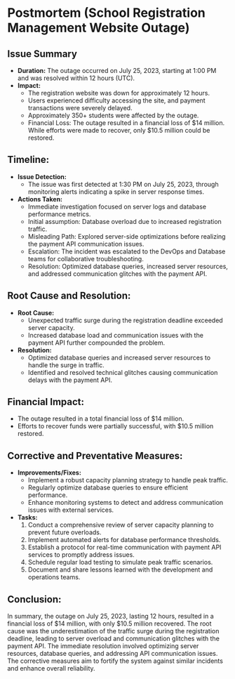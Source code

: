 # Postmortem (School Registration Management Website Outage)

## Issue Summary

- **Duration:** The outage occurred on July 25, 2023, starting at 1:00 PM and was resolved within 12 hours (UTC).
- **Impact:**
  - The registration website was down for approximately 12 hours.
  - Users experienced difficulty accessing the site, and payment transactions were severely delayed.
  - Approximately 350+ students were affected by the outage.
  - Financial Loss: The outage resulted in a financial loss of $14 million. While efforts were made to recover, only $10.5 million could be restored.

## Timeline:

- **Issue Detection:**
  - The issue was first detected at 1:30 PM on July 25, 2023, through monitoring alerts indicating a spike in server response times.
- **Actions Taken:**
  - Immediate investigation focused on server logs and database performance metrics.
  - Initial assumption: Database overload due to increased registration traffic.
  - Misleading Path: Explored server-side optimizations before realizing the payment API communication issues.
  - Escalation: The incident was escalated to the DevOps and Database teams for collaborative troubleshooting.
  - Resolution: Optimized database queries, increased server resources, and addressed communication glitches with the payment API.

## Root Cause and Resolution:

- **Root Cause:**
  - Unexpected traffic surge during the registration deadline exceeded server capacity.
  - Increased database load and communication issues with the payment API further compounded the problem.
- **Resolution:**
  - Optimized database queries and increased server resources to handle the surge in traffic.
  - Identified and resolved technical glitches causing communication delays with the payment API.

## Financial Impact:

- The outage resulted in a total financial loss of $14 million.
- Efforts to recover funds were partially successful, with $10.5 million restored.

## Corrective and Preventative Measures:

- **Improvements/Fixes:**
  - Implement a robust capacity planning strategy to handle peak traffic.
  - Regularly optimize database queries to ensure efficient performance.
  - Enhance monitoring systems to detect and address communication issues with external services.
- **Tasks:**
  1. Conduct a comprehensive review of server capacity planning to prevent future overloads.
  2. Implement automated alerts for database performance thresholds.
  3. Establish a protocol for real-time communication with payment API services to promptly address issues.
  4. Schedule regular load testing to simulate peak traffic scenarios.
  5. Document and share lessons learned with the development and operations teams.

## Conclusion:

In summary, the outage on July 25, 2023, lasting 12 hours, resulted in a financial loss of $14 million, with only $10.5 million recovered. The root cause was the underestimation of the traffic surge during the registration deadline, leading to server overload and communication glitches with the payment API. The immediate resolution involved optimizing server resources, database queries, and addressing API communication issues. The corrective measures aim to fortify the system against similar incidents and enhance overall reliability.


